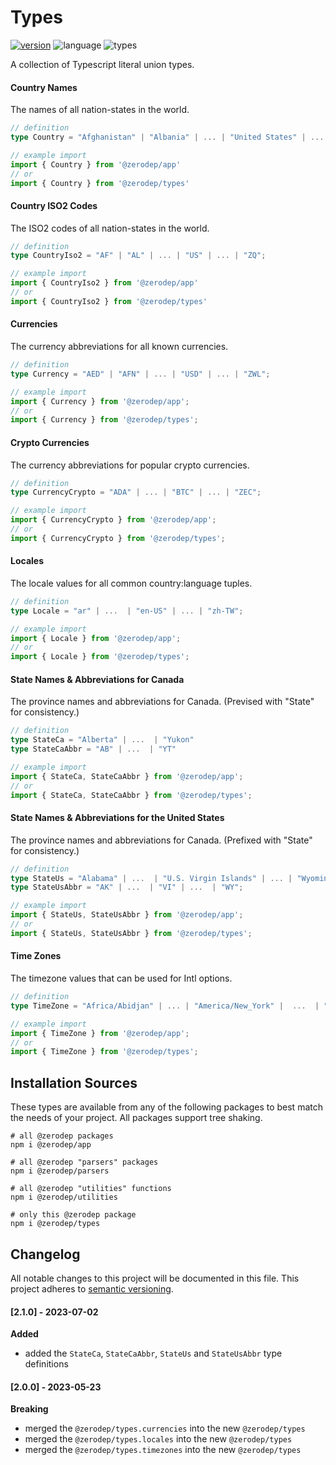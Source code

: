 # Types

[![version](https://img.shields.io/npm/v/@zerodep/types?style=flat-square&color=blue)](https://www.npmjs.com/package/@zerodep/types)
![language](https://img.shields.io/badge/typescript-100%25-blue?style=flat-square)
![types](https://img.shields.io/badge/types-included-blue?style=flat-square)

A collection of Typescript literal union types.

#### Country Names

The names of all nation-states in the world.

```typescript
// definition
type Country = "Afghanistan" | "Albania" | ... | "United States" | ... | "Zimbabwe";

// example import
import { Country } from '@zerodep/app'
// or
import { Country } from '@zerodep/types'
```

#### Country ISO2 Codes

The ISO2 codes of all nation-states in the world.

```typescript
// definition
type CountryIso2 = "AF" | "AL" | ... | "US" | ... | "ZQ";

// example import
import { CountryIso2 } from '@zerodep/app'
// or
import { CountryIso2 } from '@zerodep/types'
```

#### Currencies

The currency abbreviations for all known currencies.

```typescript
// definition
type Currency = "AED" | "AFN" | ... | "USD" | ... | "ZWL";

// example import
import { Currency } from '@zerodep/app';
// or
import { Currency } from '@zerodep/types';
```

#### Crypto Currencies

The currency abbreviations for popular crypto currencies.

```typescript
// definition
type CurrencyCrypto = "ADA" | ... | "BTC" | ... | "ZEC";

// example import
import { CurrencyCrypto } from '@zerodep/app';
// or
import { CurrencyCrypto } from '@zerodep/types';
```

#### Locales

The locale values for all common country:language tuples.

```typescript
// definition
type Locale = "ar" | ...  | "en-US" | ... | "zh-TW";

// example import
import { Locale } from '@zerodep/app';
// or
import { Locale } from '@zerodep/types';
```

#### State Names & Abbreviations for Canada

The province names and abbreviations for Canada. (Prevised with "State" for consistency.)

```typescript
// definition
type StateCa = "Alberta" | ...  | "Yukon"
type StateCaAbbr = "AB" | ...  | "YT"

// example import
import { StateCa, StateCaAbbr } from '@zerodep/app';
// or
import { StateCa, StateCaAbbr } from '@zerodep/types';
```

#### State Names & Abbreviations for the United States

The province names and abbreviations for Canada. (Prefixed with "State" for consistency.)

```typescript
// definition
type StateUs = "Alabama" | ...  | "U.S. Virgin Islands" | ... | "Wyoming";
type StateUsAbbr = "AK" | ...  | "VI" | ...  | "WY";

// example import
import { StateUs, StateUsAbbr } from '@zerodep/app';
// or
import { StateUs, StateUsAbbr } from '@zerodep/types';
```

#### Time Zones

The timezone values that can be used for Intl options.

```typescript
// definition
type TimeZone = "Africa/Abidjan" | ... | "America/New_York" |  ...  | "Pacific/Wallis";

// example import
import { TimeZone } from '@zerodep/app';
// or
import { TimeZone } from '@zerodep/types';
```

## Installation Sources

These types are available from any of the following packages to best match the needs of your project. All packages support tree shaking.

```shell
# all @zerodep packages
npm i @zerodep/app

# all @zerodep "parsers" packages
npm i @zerodep/parsers

# all @zerodep "utilities" functions
npm i @zerodep/utilities

# only this @zerodep package
npm i @zerodep/types
```

## Changelog

All notable changes to this project will be documented in this file. This project adheres to [semantic versioning](https://semver.org/spec/v2.0.0.html).

#### [2.1.0] - 2023-07-02

**Added**

- added the `StateCa`, `StateCaAbbr`, `StateUs` and `StateUsAbbr` type definitions

#### [2.0.0] - 2023-05-23

**Breaking**

- merged the `@zerodep/types.currencies` into the new `@zerodep/types`
- merged the `@zerodep/types.locales` into the new `@zerodep/types`
- merged the `@zerodep/types.timezones` into the new `@zerodep/types`
